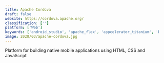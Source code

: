 ```yaml
---
title: Apache Cordova
draft: false 
website: https://cordova.apache.org/
classification: ['']
platform: ['Web']
keywords: ['android_studio', 'apache_flex', 'appcelerator_titanium', 'bootstrap', 'flutter_by_google', 'gonative.io', 'ionic', 'ionic_framework', 'ionic_pro', 'kif_ios', 'mobile_angular_ui', 'nativescript', 'phonegap', 'qt_creator', 'react_native', 'tabris', 'xamarin', 'xcode']
image: 2020/03/apache-cordova.jpg
---
```

Platform for building native mobile applications using HTML, CSS and JavaScript